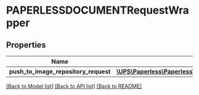 # PAPERLESSDOCUMENTRequestWrapper

## Properties
Name | Type | Description | Notes
------------ | ------------- | ------------- | -------------
**push_to_image_repository_request** | [**\UPS\Paperless\Paperless\PushToImageRepositoryRequest**](PushToImageRepositoryRequest.md) |  | 

[[Back to Model list]](../../README.md#documentation-for-models) [[Back to API list]](../../README.md#documentation-for-api-endpoints) [[Back to README]](../../README.md)

